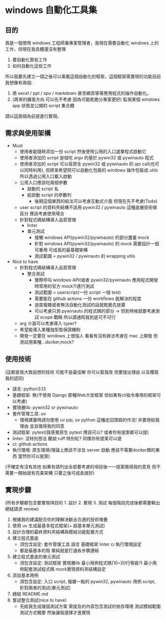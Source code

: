 #  windows 自動化工具集

## 目的

我是一個使用 windows 工程師兼專案管理者，我現在需要自動化 windows 上的工作，但現在我具體還沒有整理

1. 要自動化那些工作
2. 如何自動化這些工作

所以我要先建立一個之後可以乘載這個自動化的框架，這個框架需實現的功能目前我想像有兩個:

1. 將 excel / ppt / spo / markdown 甚至網頁等等應用程式的操作自動化。
2. (將來的擴張方向 可以先不考慮 因為可能乾脆分專案更好) 監視某個 windows app 狀態並公開的 script 集合體

請以這兩個為前提進行實現。

## 需求與使用架構
- Must
    - 使用者能隨時添加一份 script 然後使用公用的入口選單程式啟動它
    - 使用者添加的 script 是個吃 argv 的基於 pywin32 或 pywinauto 程式
    - 使用者添加的 script 可以寫原生 pywin32 或 pywinauto 的 api call(也可以同時利用), 但將來希望把可以自動化包裝的 windows 操作包裝成 utils 所以透過公用入口載入啟動
    - 公用入口應該吃兩個參數
        - 啟動的 script 名
        - 給啟動 script 的參數列
            - 後期這個東西的給法可以考慮互動式介面 但現在先不考慮(Todo)
    - user script 的資料夾結構不該用 pywin32 / pywinauto 這種底層技術做區分 應該考慮使用場合
    - 針對程式碼結構導入品質管理
        - linter
        - 單元測試
            - 接觸 windows API(pywin32/pywinauto) 的部分盡量 mock
            - 針對 windows API(pywin32/pywinauto) 的 mock 需要設計一個可重用 可成長的最基礎架構
            - 測試範圍 = pywin32 / pywinauto 的 wrapping utils
- Nice to have
    - 針對程式碼結構導入品質管理
        - 整合測試
            - 實際呼叫 windows API(或者 pywin32/pywinauto 應用程式開發時常用的官方 mock?)進行測試
            - 測試範圍 = userscript(一份 script 一個 test)
            - 需要能在 github actions 一份 workflows 能解決的程度
            - 過度複雜或者無法自動化測試的話就乾脆先放棄
            - 可以考慮只測 pywinauto 的程式碼的部分 -> 但到時候就要考慮測試 scope 戰略 所以請通知我到底可不可行
    - arg 介面可以考慮導入 typer?
    - 希望能導入某種強型態保證機制
    - 開發一定要在 windows 上很惱人 看看有沒有辦法考慮在 mac 上開發 但測試用某種...docker,mock?

## 使用技術
(這都是我大致設想的技術 可能不是最佳解 你可以幫我改 但要提出理由 以及獲取我的認同)
- 語言: python3.13
- 基礎框架: 無(不使用 Django 那種Web大型框架 但如果有cli指令專用的框架可以考慮)
- 實現層lib: pywin32 or pywinauto
- 套件管理工具: uv
    - 環境建置時請勿使用 uv pip, uv python 這種走回頭路的作法! 非要用給我理由 並且徵得我的同意
- 測試框架: pytest(我感覺原生 pytest 應該可以? 或者你有提案都可以提)
- linter: 沒特別想法 聽說 ruff 特別紅? 同樣你有提案可以提
- ci: github actions
- 執行環境: 原生環境(理論上應該不涉及 server 啟動 應該不需要docker類的東西 當然你可以提案)

(不確定有沒有其他 如果有請列出全部要考慮的項目後一一提案徵得我的意見 但不需要一開始就有完美架構 只要之後可成長就好)

## 實現步驟
(所有步驟都包含要實現項目的 1. 設計 2. 實現 3. 測試 每個階段完成後都需要輸出總結請求 review)
1. 根據我的建議配合你的理解決斷出合適的技術堆疊
2. 使用 uv 生成最基本程式框架(+ 超基本單元測試)
3. 設計合理的最終資料夾結構與模組功能配置方式
4. 建立程式基底
    - 須包含設定: 套件管理工具 語言 基礎框架 linter ci 執行環境設定
    - 都是最基本的殼 單純就是打通各步驟連結
5. 建立程式基底的單元測試
    - 須包含設定: 測試框架 實現層lib 最小用例程式碼(10~20行等級?) 最小用例配套測試程式碼 mock實現資料夾結構設定
6. 添加基本用例
    - 須包含設定: 入口 script, 複雜一點的 pywin32, pywinauto 用例 script, 針對兩者的測試(單元測試)
7. 總結 README.md
8. 嘗試整合測試(nice to have)
    - 先給我生成幾個測試方案 需提及的內容包含測試的依存環境 測試模組範圍 測試方式概要 然後讓我選擇才進實現
